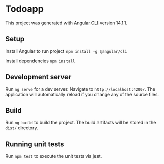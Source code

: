 # Todoapp

This project was generated with [Angular CLI](https://github.com/angular/angular-cli) version 14.1.1.

## Setup

Install Angular to run project
`npm install -g @angular/cli`

Install dependencies
`npm install`

## Development server

Run `ng serve` for a dev server. Navigate to `http://localhost:4200/`. The application will automatically reload if you change any of the source files.

## Build

Run `ng build` to build the project. The build artifacts will be stored in the `dist/` directory.

## Running unit tests

Run `npm test` to execute the unit tests via jest.
